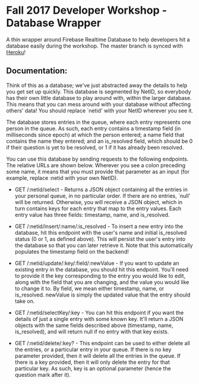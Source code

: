 # Fall 2017 Developer Workshop - Database Wrapper

A thin wrapper around Firebase Realtime Database to help developers hit a database easily during the workshop. The master branch is synced with [Heroku](cdti-db.herokuapp.com)!

## Documentation:

Think of this as a database; we've just abstracted away the details to help you get set up quickly. This database is segmented by NetID, so everybody has their own little database to play around with, within the larger database. This means that you can mess around with your database without affecting others' data! You should replace `netid' with your NetID wherever you see it.

The database stores entries in the queue, where each entry represents one person in the queue. As such, each entry contains a timestamp field (in milliseconds since epoch) at which the person entered; a name field that contains the name they entered; and an is_resolved field, which should be 0 if their question is yet to be resolved, or 1 if it has already been resolved.

You can use this database by sending requests to the following endpoints. The relative URLs are shown below. Wherever you see a colon preceding some name, it means that you must provide that parameter as an input (for example, replace :netid with your own NetID).

- GET /:netid/select - Returns a JSON object containing all the entries in your personal queue, in no particular order. If there are no entries, `null' will be returned. Otherwise, you will receive a JSON object, which in turn contains keys for each entry that map to the entry values. Each entry value has three fields: timestamp, name, and is_resolved.

- GET /:netid/insert/:name/:is_resolved - To insert a new entry into the database, hit this endpoint with the user's name and initial is_resolved status (0 or 1, as defined above). This will persist the user's entry into the database so that you can later retrieve it. Note that this automatically populates the timestamp field on the backend!

- GET /:netid/update/:key/:field/:newValue - If you want to update an existing entry in the database, you should hit this endpoint. You'll need to provide it the key corresponding to the entry you would like to edit, along with the field that you are changing, and the value you would like to change it to. By field, we mean either timestamp, name, or is_resolved. newValue is simply the updated value that the entry should take on.

- GET /:netid/selectKey/:key - You can hit this endpoint if you want the details of just a single entry with some known key. It'll return a JSON objects with the same fields described above (timestamp, name, is_resolved), and will return null if no entry with that key exists.

- GET /:netid/delete/:key? - This endpoint can be used to either delete all the entries, or a particular entry in your queue. If there is no key parameter provided, then it will delete all the entries in the queue. If there is a key provided, then it will only delete the entry for that particular key. As such, key is an optional parameter (hence the question mark after it).